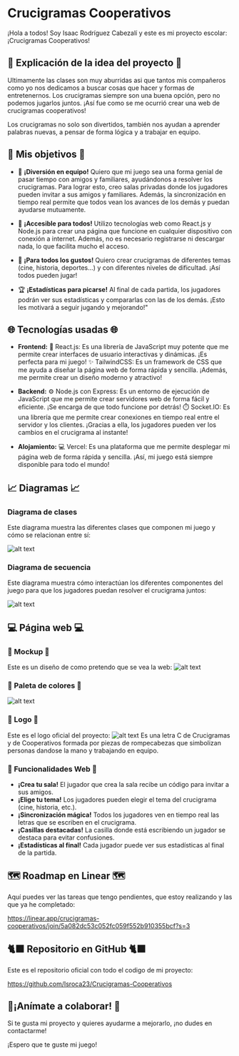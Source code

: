 #  Crucigramas Cooperativos 

¡Hola a todos! Soy Isaac Rodríguez Cabezalí y este es mi proyecto escolar: ¡Crucigramas Cooperativos! 

## 📖 Explicación de la idea del proyecto 📖

Ultimamente las clases son muy aburridas asi que tantos mis compañeros como yo nos dedicamos a buscar cosas que hacer y formas de entretenernos. Los crucigramas siempre son una buena opción, pero no podemos jugarlos juntos. ¡Así fue como se me ocurrió crear una web de crucigramas cooperativos!

Los crucigramas no solo son divertidos, también nos ayudan a aprender palabras nuevas, a pensar de forma lógica y a trabajar en equipo.

## 🎯 Mis objetivos 🎯

* 🤝 **¡Diversión en equipo!**  Quiero que mi juego sea una forma genial de pasar tiempo con amigos y familiares, ayudándonos a resolver los crucigramas. Para lograr esto, creo salas privadas donde los jugadores pueden invitar a sus amigos y familiares. Además, la sincronización en tiempo real permite que todos vean los avances de los demás y puedan ayudarse mutuamente.

* 📱 **¡Accesible para todos!**  Utilizo tecnologías web como React.js y Node.js para crear una página que funcione en cualquier dispositivo con conexión a internet. Además, no es necesario registrarse ni descargar nada, lo que facilita mucho el acceso.

* 🩷 **¡Para todos los gustos!**  Quiero crear crucigramas de diferentes temas (cine, historia, deportes...) y con diferentes niveles de dificultad. ¡Así todos pueden jugar!

* 🏆 **¡Estadísticas para picarse!** Al final de cada partida, los jugadores podrán ver sus estadísticas y compararlas con las de los demás. ¡Esto les motivará a seguir jugando y mejorando!"

## 🌐 Tecnologías usadas 🌐

* **Frontend:**
    🧠 React.js: Es una librería de JavaScript muy potente que me permite crear interfaces de usuario interactivas y dinámicas. ¡Es perfecta para mi juego!
    ✨ TailwindCSS: Es un framework de CSS que me ayuda a diseñar la página web de forma rápida y sencilla. ¡Además, me permite crear un diseño moderno y atractivo!

* **Backend:**
    ⚙️ Node.js con Express: Es un entorno de ejecución de JavaScript que me permite crear servidores web de forma fácil y eficiente. ¡Se encarga de que todo funcione por detrás!
    ⏱️ Socket.IO: Es una librería que me permite crear conexiones en tiempo real entre el servidor y los clientes. ¡Gracias a ella, los jugadores pueden ver los cambios en el crucigrama al instante!

* **Alojamiento:**
    💻 Vercel: Es una plataforma que me permite desplegar mi página web de forma rápida y sencilla. ¡Así, mi juego está siempre disponible para todo el mundo!

## 📈 Diagramas 📈

### Diagrama de clases
Este diagrama muestra las diferentes clases que componen mi juego y cómo se relacionan entre sí:

![alt text](image.png)

### Diagrama de secuencia
Este diagrama muestra cómo interactúan los diferentes componentes del juego para que los jugadores puedan resolver el crucigrama juntos:

![alt text](image-1.png)

## 💻 Página web 💻

### 💭 Mockup 💭
Este es un diseño de como pretendo que se vea la web:
![alt text](image-2.png)

### 🎨 Paleta de colores 🎨
![alt text](Paleta.png)

### ️👀 Logo ️👀
Este es el logo oficial del proyecto:
![alt text](<Logo.png>)
Es una letra C de Crucigramas y de Cooperativos formada por piezas de rompecabezas que simbolizan personas dandose la mano y trabajando en equipo.

### 🔗 Funcionalidades Web 🔗

* **¡Crea tu sala!**  El jugador que crea la sala recibe un código para invitar a sus amigos.
* **¡Elige tu tema!**  Los jugadores pueden elegir el tema del crucigrama (cine, historia, etc.).
* **¡Sincronización mágica!**  Todos los jugadores ven en tiempo real las letras que se escriben en el crucigrama.
* **¡Casillas destacadas!**  La casilla donde está escribiendo un jugador se destaca para evitar confusiones.
* **¡Estadísticas al final!**  Cada jugador puede ver sus estadísticas al final de la partida.

## ️🗺️ Roadmap en Linear 🗺️
Aquí puedes ver las tareas que tengo pendientes, que estoy realizando y las que ya he completado:

https://linear.app/crucigramas-cooperativos/join/5a082dc53c052fc059f552b910355bcf?s=3

## 🐈‍⬛ Repositorio en GitHub 🐈‍⬛
Este es el repositorio oficial con todo el codigo de mi proyecto:

https://github.com/Isroca23/Crucigramas-Cooperativos

## 👥¡Anímate a colaborar! 👥

Si te gusta mi proyecto y quieres ayudarme a mejorarlo, ¡no dudes en contactarme!

¡Espero que te guste mi juego!
